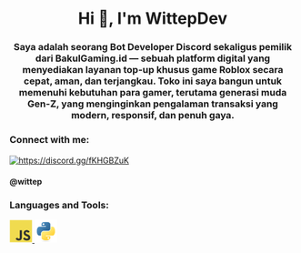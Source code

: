 <h1 align="center">Hi 👋, I'm WittepDev</h1>
<h3 align="center">Saya adalah seorang Bot Developer Discord sekaligus pemilik dari BakulGaming.id — sebuah platform digital yang menyediakan layanan top-up khusus game Roblox secara cepat, aman, dan terjangkau. Toko ini saya bangun untuk memenuhi kebutuhan para gamer, terutama generasi muda Gen-Z, yang menginginkan pengalaman transaksi yang modern, responsif, dan penuh gaya.</h3>

<h3 align="left">Connect with me:</h3>
<p align="left">
<a href="https://discord.gg/https://discord.gg/fKHGBZuK" target="blank"><img align="center" src="https://raw.githubusercontent.com/rahuldkjain/github-profile-readme-generator/master/src/images/icons/Social/discord.svg" alt="https://discord.gg/fKHGBZuK" height="30" width="40" /></a><h4>@wittep</h4>
</p>

<h3 align="left">Languages and Tools:</h3>
<p align="left"> <a href="https://developer.mozilla.org/en-US/docs/Web/JavaScript" target="_blank" rel="noreferrer"> <img src="https://raw.githubusercontent.com/devicons/devicon/master/icons/javascript/javascript-original.svg" alt="javascript" width="40" height="40"/> </a> <a href="https://www.python.org" target="_blank" rel="noreferrer"> <img src="https://raw.githubusercontent.com/devicons/devicon/master/icons/python/python-original.svg" alt="python" width="40" height="40"/> </a> </p>
